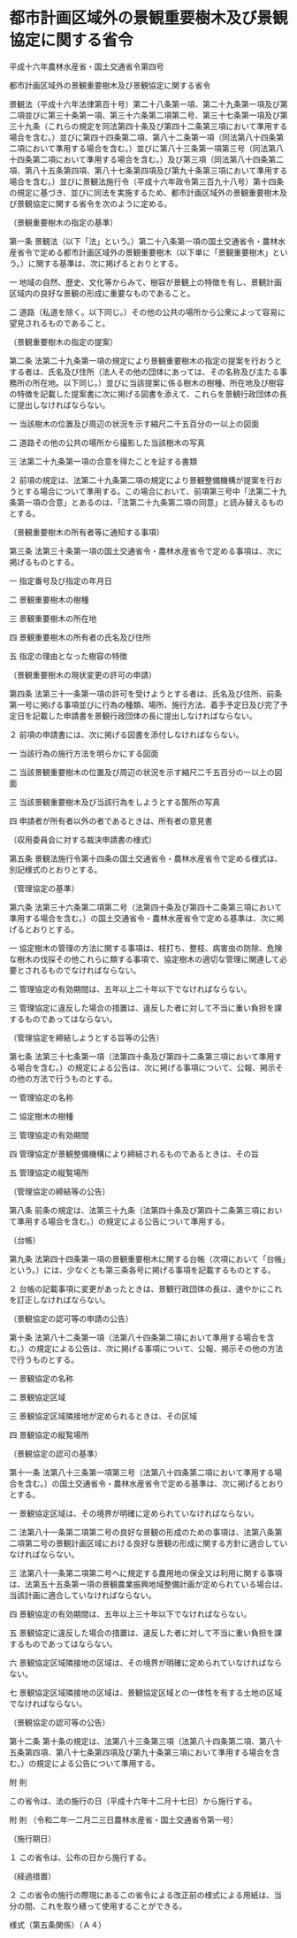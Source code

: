 # 都市計画区域外の景観重要樹木及び景観協定に関する省令

平成十六年農林水産省・国土交通省令第四号

都市計画区域外の景観重要樹木及び景観協定に関する省令

景観法（平成十六年法律第百十号）第二十八条第一項、第二十九条第一項及び第二項並びに第三十条第一項、第三十六条第二項第二号、第三十七条第一項及び第三十九条（これらの規定を同法第四十条及び第四十二条第三項において準用する場合を含む。）並びに第四十四条第二項、第八十二条第一項（同法第八十四条第二項において準用する場合を含む。）並びに第八十三条第一項第三号（同法第八十四条第二項において準用する場合を含む。）及び第三項（同法第八十四条第二項、第八十五条第四項、第八十七条第四項及び第九十条第三項において準用する場合を含む。）並びに景観法施行令（平成十六年政令第三百九十八号）第十四条の規定に基づき、並びに同法を実施するため、都市計画区域外の景観重要樹木及び景観協定に関する省令を次のように定める。

（景観重要樹木の指定の基準）

第一条 景観法（以下「法」という。）第二十八条第一項の国土交通省令・農林水産省令で定める都市計画区域外の景観重要樹木（以下単に「景観重要樹木」という。）に関する基準は、次に掲げるとおりとする。

一 地域の自然、歴史、文化等からみて、樹容が景観上の特徴を有し、景観計画区域内の良好な景観の形成に重要なものであること。

二 道路（私道を除く。以下同じ。）その他の公共の場所から公衆によって容易に望見されるものであること。

（景観重要樹木の指定の提案）

第二条 法第二十九条第一項の規定により景観重要樹木の指定の提案を行おうとする者は、氏名及び住所（法人その他の団体にあっては、その名称及び主たる事務所の所在地。以下同じ。）並びに当該提案に係る樹木の樹種、所在地及び樹容の特徴を記載した提案書に次に掲げる図書を添えて、これらを景観行政団体の長に提出しなければならない。

一 当該樹木の位置及び周辺の状況を示す縮尺二千五百分の一以上の図面

二 道路その他の公共の場所から撮影した当該樹木の写真

三 法第二十九条第一項の合意を得たことを証する書類

２ 前項の規定は、法第二十九条第二項の規定により景観整備機構が提案を行おうとする場合について準用する。この場合において、前項第三号中「法第二十九条第一項の合意」とあるのは、「法第二十九条第二項の同意」と読み替えるものとする。

（景観重要樹木の所有者等に通知する事項）

第三条 法第三十条第一項の国土交通省令・農林水産省令で定める事項は、次に掲げるものとする。

一 指定番号及び指定の年月日

二 景観重要樹木の樹種

三 景観重要樹木の所在地

四 景観重要樹木の所有者の氏名及び住所

五 指定の理由となった樹容の特徴

（景観重要樹木の現状変更の許可の申請）

第四条 法第三十一条第一項の許可を受けようとする者は、氏名及び住所、前条第一号に掲げる事項並びに行為の種類、場所、施行方法、着手予定日及び完了予定日を記載した申請書を景観行政団体の長に提出しなければならない。

２ 前項の申請書には、次に掲げる図書を添付しなければならない。

一 当該行為の施行方法を明らかにする図面

二 当該景観重要樹木の位置及び周辺の状況を示す縮尺二千五百分の一以上の図面

三 当該景観重要樹木及び当該行為をしようとする箇所の写真

四 申請者が所有者以外の者であるときは、所有者の意見書

（収用委員会に対する裁決申請書の様式）

第五条 景観法施行令第十四条の国土交通省令・農林水産省令で定める様式は、別記様式のとおりとする。

（管理協定の基準）

第六条 法第三十六条第二項第二号（法第四十条及び第四十二条第三項において準用する場合を含む。）の国土交通省令・農林水産省令で定める基準は、次に掲げるとおりとする。

一 協定樹木の管理の方法に関する事項は、枝打ち、整枝、病害虫の防除、危険な樹木の伐採その他これらに類する事項で、協定樹木の適切な管理に関連して必要とされるものでなければならない。

二 管理協定の有効期間は、五年以上二十年以下でなければならない。

三 管理協定に違反した場合の措置は、違反した者に対して不当に重い負担を課するものであってはならない。

（管理協定を締結しようとする旨等の公告）

第七条 法第三十七条第一項（法第四十条及び第四十二条第三項において準用する場合を含む。）の規定による公告は、次に掲げる事項について、公報、掲示その他の方法で行うものとする。

一 管理協定の名称

二 協定樹木の樹種

三 管理協定の有効期間

四 管理協定が景観整備機構により締結されるものであるときは、その旨

五 管理協定の縦覧場所

（管理協定の締結等の公告）

第八条 前条の規定は、法第三十九条（法第四十条及び第四十二条第三項において準用する場合を含む。）の規定による公告について準用する。

（台帳）

第九条 法第四十四条第一項の景観重要樹木に関する台帳（次項において「台帳」という。）には、少なくとも第三条各号に掲げる事項を記載するものとする。

２ 台帳の記載事項に変更があったときは、景観行政団体の長は、速やかにこれを訂正しなければならない。

（景観協定の認可等の申請の公告）

第十条 法第八十二条第一項（法第八十四条第二項において準用する場合を含む。）の規定による公告は、次に掲げる事項について、公報、掲示その他の方法で行うものとする。

一 景観協定の名称

二 景観協定区域

三 景観協定区域隣接地が定められるときは、その区域

四 景観協定の縦覧場所

（景観協定の認可の基準）

第十一条 法第八十三条第一項第三号（法第八十四条第二項において準用する場合を含む。）の国土交通省令・農林水産省令で定める基準は、次に掲げるとおりとする。

一 景観協定区域は、その境界が明確に定められていなければならない。

二 法第八十一条第二項第二号の良好な景観の形成のための事項は、法第八条第二項第二号の景観計画区域における良好な景観の形成に関する方針に適合していなければならない。

三 法第八十一条第二項第二号ヘに規定する農用地の保全又は利用に関する事項は、法第五十五条第一項の景観農業振興地域整備計画が定められている場合は、当該計画に適合していなければならない。

四 景観協定の有効期間は、五年以上三十年以下でなければならない。

五 景観協定に違反した場合の措置は、違反した者に対して不当に重い負担を課するものであってはならない。

六 景観協定区域隣接地の区域は、その境界が明確に定められていなければならない。

七 景観協定区域隣接地の区域は、景観協定区域との一体性を有する土地の区域でなければならない。

（景観協定の認可等の公告）

第十二条 第十条の規定は、法第八十三条第三項（法第八十四条第二項、第八十五条第四項、第八十七条第四項及び第九十条第三項において準用する場合を含む。）の規定による公告について準用する。

附 則

この省令は、法の施行の日（平成十六年十二月十七日）から施行する。

附 則 （令和二年一二月二三日農林水産省・国土交通省令第一号）

（施行期日）

１ この省令は、公布の日から施行する。

（経過措置）

２ この省令の施行の際現にあるこの省令による改正前の様式による用紙は、当分の間、これを取り繕って使用することができる。

様式（第五条関係）（Ａ４）

[](/./pict/H16F17002002004-001.pdf)
